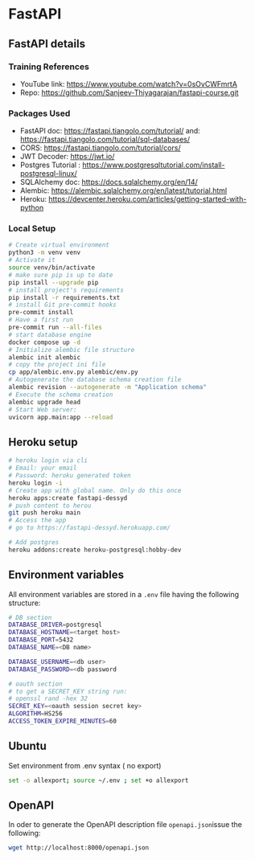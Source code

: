# FastAPI

## FastAPI details

### Training References

- YouTube link: <https://www.youtube.com/watch?v=0sOvCWFmrtA>
- Repo: <https://github.com/Sanjeev-Thiyagarajan/fastapi-course.git>

### Packages Used

- FastAPI doc: <https://fastapi.tiangolo.com/tutorial/> and: <https://fastapi.tiangolo.com/tutorial/sql-databases/>
- CORS: <https://fastapi.tiangolo.com/tutorial/cors/>
- JWT Decoder: <https://jwt.io/>
- Postgres Tutorial : <https://www.postgresqltutorial.com/install-postgresql-linux/>
- SQLAlchemy doc: <https://docs.sqlalchemy.org/en/14/>
- Alembic: <https://alembic.sqlalchemy.org/en/latest/tutorial.html>
- Heroku: <https://devcenter.heroku.com/articles/getting-started-with-python>

### Local Setup

```bash
# Create virtual environment
python3 -m venv venv
# Activate it
source venv/bin/activate
# make sure pip is up to date
pip install --upgrade pip
# install project's requirements
pip install -r requirements.txt
# install Git pre-commit hooks
pre-commit install
# Have a first run
pre-commit run --all-files
# start database engine
docker compose up -d
# Initialize alembic file structure
alembic init alembic
# copy the project ini file
cp app/alembic.env.py alembic/env.py
# Autogenerate the database schema creation file
alembic revision --autogenerate -m "Application schema"
# Execute the schema creation
alembic upgrade head
# Start Web server:
uvicorn app.main:app --reload
```

## Heroku setup

```bash
# heroku login via cli
# Email: your email
# Password: heroku generated token
heroku login -i
# Create app with global name. Only do this once
heroku apps:create fastapi-dessyd
# push content to herou
git push heroku main
# Access the app
# go to https://fastapi-dessyd.herokuapp.com/

# Add postgres
heroku addons:create heroku-postgresql:hobby-dev
```

## Environment variables

All environment variables are stored in a `.env` file having the following structure:

```bash
# DB section
DATABASE_DRIVER=postgresql
DATABASE_HOSTNAME=<target host>
DATABASE_PORT=5432
DATABASE_NAME=<DB name>

DATABASE_USERNAME=<db user>
DATABASE_PASSWORD=<db password

# oauth section
# to get a SECRET_KEY string run:
# openssl rand -hex 32
SECRET_KEY=<oauth session secret key>
ALGORITHM=HS256
ACCESS_TOKEN_EXPIRE_MINUTES=60
```

## Ubuntu

Set environment from .env syntax ( no export)

```bash
set -o allexport; source ~/.env ; set +o allexport
```

## OpenAPI

In oder to generate the OpenAPI description file `openapi.json`issue the following:

```bash
wget http://localhost:8000/openapi.json
```
